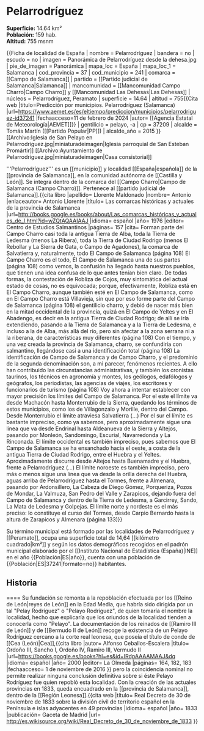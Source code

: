 # Pelarrodríguez

**Superficie:** 14.64 km²  
**Población:** 159 hab.  
**Altitud:** 755 msnm  

{{Ficha de localidad de España
| nombre = Pelarrodríguez
| bandera = no
| escudo = no
| imagen = Panorámica de Pelarrodríguez desde la dehesa.jpg
| pie_de_imagen = Panorámica
| mapa_loc = España
| mapa_loc_1 = Salamanca
| cod_provincia = 37
| cod_municipio = 241
| comarca = [[Campo de Salamanca]]
| partido = [[Partido judicial de Salamanca|Salamanca]]
| mancomunidad = [[Mancomunidad Campo Charro|Campo Charro]] y [[Mancomunidad Las Dehesas|Las Dehesas]]
| núcleos = Pelarrodríguez, Peramato
| superficie = 14.64
| altitud = 755<ref>{{Cita web |título=Predicción por municipios. Pelarrodríguez (Salamanca) |url=https://www.aemet.es/es/eltiempo/prediccion/municipios/pelarrodriguez-id37241 |fechaacceso=11 de febrero de 2024 |autor= [[Agencia Estatal de Meteorología|AEMET]]}}</ref>
| gentilicio = pelayo, -a
| cp = 37209
| alcalde = Tomás Martín ([[Partido Popular|PP]])
| alcalde_año = 2015
}}
[[Archivo:Iglesia de San Pelayo en Pelarrodríguez.jpg|miniaturadeimagen|Iglesia parroquial de San Esteban Promártir]]
[[Archivo:Ayuntamiento de Pelarrodríguez.jpg|miniaturadeimagen|Casa consistorial]]

'''Pelarrodríguez''' es un [[municipio]] y localidad [[España|española]] de la [[provincia de Salamanca]], en la comunidad autónoma de [[Castilla y León]]. Se integra dentro de la comarca del [[Campo Charro|Campo de Salamanca (Campo Charro)]]. Pertenece al [[partido judicial de Salamanca]].<ref name=ref_duplicada_1>{{cita libro |apellido= Llorente Maldonado |nombre= Antonio |enlaceautor= Antonio Llorente |título= Las comarcas históricas y actuales de la provincia de Salamanca |url=http://books.google.es/books/about/Las_comarcas_históricas_y_actuales_de_l.html?id=wZQtAQAAIAAJ |idioma= español |año= 1976 |editor= Centro de Estudios Salmantinos |páginas= 157 |cita= Forman parte del Campo Charro casi toda la antigua Tierra de Alba, toda la Tierra de Ledesma (menos La Ribera), toda la Tierra de Ciudad Rodrigo (menos El Rebollar y La Sierra de Gata, o Campo de Agadones), la comarca de Salvatierra y, naturalmente, todo El Campo de Salamanca (página 108) El Campo Charro es el todo, El Campo de Salamanca una de sus partes (página 108) como vemos, la confusión ha llegado hasta nuestros pueblos, que tienen una idea confusa de lo que antes tenían bien claro. De todas formas, la contestación de Robliza de Cojos, muy sintomática del actual estado de cosas, no es equivocada; porque, efectivamente, Robliza está en El Campo Charro, aunque también esté en El Campo de Salamanca, como en El Campo Charro está Villavieja, sin que por eso forme parte del Campo de Salamanca (página 108) el gentilicio charro, y debió de nacer más bien en la mitad occidental de la provincia, quizá en El Campo de Yeltes y en El Abadengo, es decir en la antigua Tierra de Ciudad Rodrigo; de allí se iría extendiendo, pasando a la Tierra de Salamanca y a la Tierra de Ledesma, e incluso a la de Alba, más allá del río, pero sin afectar a la zona serrana ni a la riberana, de características muy diferentes (página 108) Con el tiempo, y una vez creada la provincia de Salamanca, charro, se confundiría con salmantino, llegándose casi a una identificación total (página 108) La identificación de Campo de Salamanca y de Campo Charro, y el predominio de la segunda denominación son, a mi parecer, fenómenos recientes. A ello han contribuido las circunstancias administrativas, y también los cronistas taurinos, los técnicos en agronomía y montes, los geólogos, edafólogos y geógrafos, los periodistas, las agencias de viajes, los escritores y funcionarios de turismo (página 108) Voy ahora a intentar establecer con mayor precisión los límites del Campo de Salamanca. Por el este el límite va desde Machacón hasta Monterrubio de la Sierra, quedando los términos de estos municipios, como los de Villagonzalo y Morille, dentro del Campo. Desde Monterrubio el límite atraviesa Salvatierra (…) Por el sur el límite es bastante impreciso, como ya sabemos, pero aproximadamente sigue una línea que va desde Endrinal hasta Aldeanueva de la Sierra y Altejos, pasando por Monleón, Sandomingo, Escurial, Navarredonda y La Rinconada. El límite occidental es también impreciso, pues sabemos que El Campo de Salamanca se ha ensanchado hacia el oeste, a costa de la antigua Tierra de Ciudad Rodrigo, entre el Huebra y el Yeltes. Aproximadamente discurre desde Altejos hasta Buenamadre y el Huebra, frente a Pelarrodríguez (...) El límite noroeste es también impreciso, pero más o menos sigue una línea que va desde la orilla derecha del Huebra, aguas arriba de Pelarrodríguez hasta el Tormes, frente a Almenara, pasando por Ardonsillero, La Cabeza de Diego Gómez, Porqueriza, Pozos de Mondar, La Valmuza, San Pedro del Valle y Zarapicos, dejando fuera del Campo de Salamanca y dentro de la Tierra de Ledesma, a Garcirrey, Sando, La Mata de Ledesma y Golpejas. El límite norte y nordeste es el más preciso: lo constituye el curso del Tormes, desde Carpio Bernardo hasta la altura de Zarapicos y Almenara (página 133)}}</ref>

Su término municipal está formado por las localidades de Pelarrodríguez y [[Peramato]], ocupa una superficie total de 14,64&nbsp;[[kilómetro cuadrado|km²]] y según los datos demográficos recogidos en el padrón municipal elaborado por el [[Instituto Nacional de Estadística (España)|INE]] en el año {{Población|ES|año}}, cuenta con una población de {{Población|ES|37241|formato=no}} habitantes.

## Historia

====
Su fundación se remonta a la repoblación efectuada por los [[Reino de León|reyes de León]] en la Edad Media, que habría sido dirigida por un tal "Pelay Rodríguez" o "Pelayo Rodríguez", de quien tomaría el nombre la localidad, hecho que explicaría que los oriundos de la localidad tienden a conocerla como "Pelayo". La documentación de los reinados de [[Ramiro III de León]] y de [[Bermudo II de León]] recoge la existencia de un Pelayo Rodríguez cercano a la corte real leonesa, que poseía el título de conde de [[Cea (León)|Cea]],<ref>{{cita libro |autor= Alfonso Ceballos-Escalera |título= Ordoño III, Sancho I, Ordoño IV, Ramiro III, Vermudo II |url=https://books.google.es/books?hl=es&id=IRdpAAAAMAAJ&dq |idioma= español |año= 2000 |editor= La Olmeda |páginas= 164, 182, 183 |fechaacceso= 1 de noviembre de 2016 }}</ref> pero la coincidencia nominal no permite realizar ninguna conclusión definitiva sobre si éste Pelayo Rodríguez fue quien repobló esta localidad. Con la creación de las actuales provincias en 1833, queda encuadrado en la [[provincia de Salamanca]], dentro de la [[Región Leonesa]].<ref>{{cita web |título= Real Decreto de 30 de noviembre de 1833 sobre la división civil de territorio español en la Península e islas adyacentes en 49 provincias |idioma= español |año= 1833 |publicación= Gaceta de Madrid |url= http://es.wikisource.org/wiki/Real_Decreto_de_30_de_noviembre_de_1833 }}</ref>